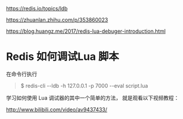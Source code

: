 <https://redis.io/topics/ldb>


<https://zhuanlan.zhihu.com/p/353860023>

<https://blog.huangz.me/2017/redis-lua-debuger-introduction.html>

# Redis 如何调试Lua 脚本

在命令行执行
> $ redis-cli --ldb -h 127.0.0.1 -p 7000  --eval script.lua

学习如何使用 Lua 调试器的其中一个简单的方法， 就是观看以下视频教程： 

<http://www.bilibili.com/video/av9437433/>
